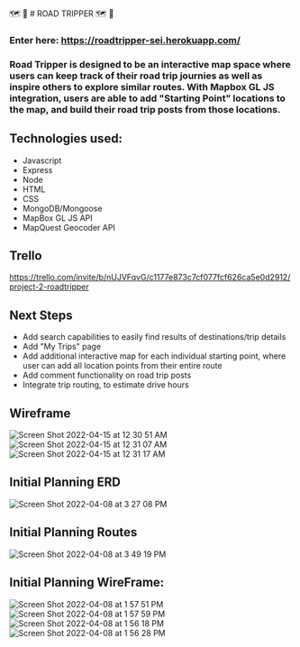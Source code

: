 🗺️ 🚗 # ROAD TRIPPER 🗺️ 🚗

### Enter here: https://roadtripper-sei.herokuapp.com/

### Road Tripper is designed to be an interactive map space where users can keep track of their road trip journies as well as inspire others to explore similar routes. With Mapbox GL JS integration, users are able to add "Starting Point" locations to the map, and build their road trip posts from those locations. 

## Technologies used: 
  - Javascript
  - Express
  - Node
  - HTML
  - CSS
  - MongoDB/Mongoose
  - MapBox GL JS API
  - MapQuest Geocoder API

## Trello
https://trello.com/invite/b/nUJVFqvG/c1177e873c7cf077fcf626ca5e0d2912/project-2-roadtripper

## Next Steps
- Add search capabilities to easily find results of destinations/trip details
- Add "My Trips" page
- Add additional interactive map for each individual starting point, where user can add all location points from their entire route
- Add comment functionality on road trip posts
- Integrate trip routing, to estimate drive hours


## Wireframe 
![Screen Shot 2022-04-15 at 12 30 51 AM](https://user-images.githubusercontent.com/42722554/163539835-b778b930-23d2-481e-92ea-ff9906a49e6f.png)
![Screen Shot 2022-04-15 at 12 31 07 AM](https://user-images.githubusercontent.com/42722554/163539845-bb580779-eaf3-4c81-8849-0117908fa3b1.png)
![Screen Shot 2022-04-15 at 12 31 17 AM](https://user-images.githubusercontent.com/42722554/163539854-d9dd3d0b-da9e-4295-9983-b3bf1c34f43a.png)


## Initial Planning ERD
![Screen Shot 2022-04-08 at 3 27 08 PM](https://user-images.githubusercontent.com/42722554/162543883-546670d4-497c-43b6-9f60-1a983700b1eb.png)


## Initial Planning Routes
![Screen Shot 2022-04-08 at 3 49 19 PM](https://user-images.githubusercontent.com/42722554/162543751-062f8a8f-4d23-4374-810a-d4b6f52a7a79.png)

## Initial Planning WireFrame:

![Screen Shot 2022-04-08 at 1 57 51 PM](https://user-images.githubusercontent.com/42722554/162529062-8ad66339-25d5-4bdb-a6c0-1b3013d11382.png)
![Screen Shot 2022-04-08 at 1 57 59 PM](https://user-images.githubusercontent.com/42722554/162529055-f75e3b59-fd05-44e1-bfbb-07f69f8d8d6c.png)
![Screen Shot 2022-04-08 at 1 56 18 PM](https://user-images.githubusercontent.com/42722554/162528923-22cbca08-3d04-4414-8c84-d443ab73f42f.png)
![Screen Shot 2022-04-08 at 1 56 28 PM](https://user-images.githubusercontent.com/42722554/162528928-44ef4812-44fd-444d-90dc-be1952f01f44.png)
